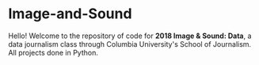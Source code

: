 # Image-and-Sound

Hello! Welcome to the repository of code for **2018 Image & Sound: Data**, a data journalism class through Columbia University's School of Journalism. All projects done in Python.
